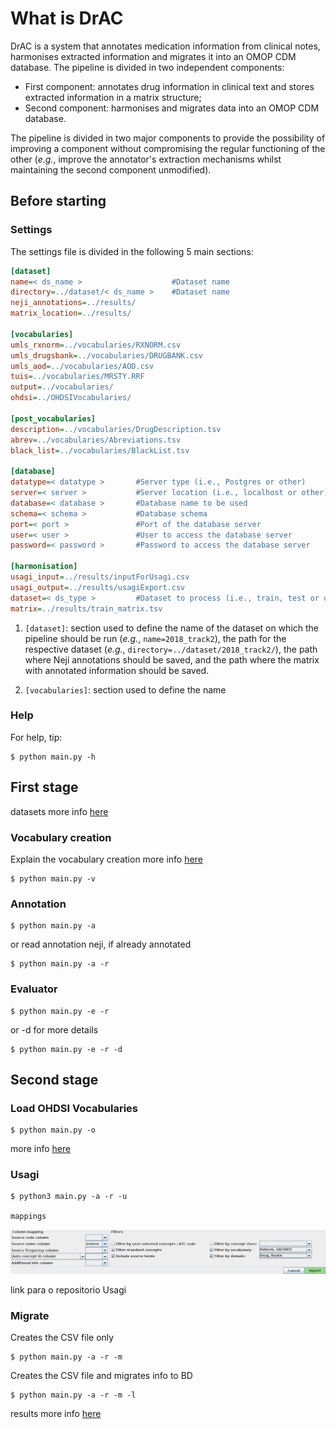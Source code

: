 # What is DrAC
DrAC is a system that annotates medication information from clinical notes, harmonises extracted information and migrates it into an OMOP CDM database. The pipeline is divided in two independent components:

- First component: annotates drug information in clinical text and stores extracted information in a matrix structure;
- Second component: harmonises and migrates data into an OMOP CDM database.

The pipeline is divided in two major components to provide the possibility of improving a component without compromising the regular functioning of the other (_e.g._, improve the annotator's extraction mechanisms whilst maintaining the second component unmodified).

## Before starting
### Settings
The settings file is divided in the following 5 main sections:

```ini
[dataset]
name=< ds_name > 					#Dataset name
directory=../dataset/< ds_name > 	#Dataset name
neji_annotations=../results/
matrix_location=../results/

[vocabularies]
umls_rxnorm=../vocabularies/RXNORM.csv
umls_drugsbank=../vocabularies/DRUGBANK.csv
umls_aod=../vocabularies/AOD.csv
tuis=../vocabularies/MRSTY.RRF
output=../vocabularies/
ohdsi=../OHDSIVocabularies/

[post_vocabularies]
description=../vocabularies/DrugDescription.tsv
abrev=../vocabularies/Abreviations.tsv
black_list=../vocabularies/BlackList.tsv

[database]
datatype=< datatype >       #Server type (i.e., Postgres or other)
server=< server >           #Server location (i.e., localhost or other)
database=< database >       #Database name to be used
schema=< schema >           #Database schema
port=< port >               #Port of the database server
user=< user >               #User to access the database server
password=< password >       #Password to access the database server

[harmonisation]
usagi_input=../results/inputForUsagi.csv
usagi_output=../results/usagiExport.csv
dataset=< ds_type >         #Dataset to process (i.e., train, test or other)
matrix=../results/train_matrix.tsv
```

1. `[dataset]`: section used to define the name of the dataset on which the pipeline should be run (_e.g._, `name=2018_track2`), the path for the respective dataset (_e.g._, `directory=../dataset/2018_track2/`), the path where Neji annotations should be saved, and the path where the matrix with annotated information should be saved.

2. `[vocabularies]`: section used to define the name

### Help
For help, tip:

    $ python main.py -h
    
## First stage
datasets more info [here](https://github.com/bioinformatics-ua/DrAC/blob/master/dataset/README.md)

### Vocabulary creation
Explain the vocabulary creation
more info [here](https://github.com/bioinformatics-ua/DrAC/tree/master/vocabularies/README.md)

    $ python main.py -v
    
### Annotation
    $ python main.py -a
    
or read annotation neji, if already annotated
    
    $ python main.py -a -r

### Evaluator

    $ python main.py -e -r
    
or -d for more details
    
    $ python main.py -e -r -d
    
## Second stage
### Load OHDSI Vocabularies
    $ python main.py -o
    
more info [here](https://github.com/bioinformatics-ua/DrAC/blob/master/OHDSIVocabularies/README.md)
    
### Usagi
    $ python3 main.py -a -r -u

    mappings

<p align="center"><img src="https://github.com/bioinformatics-ua/DrAC/blob/master/images/UsagiConf.png" alt="UsagiConf"  border="0" /></p>

link para o repositorio Usagi

### Migrate
Creates the CSV file only
    
    $ python main.py -a -r -m

Creates the CSV file and migrates info to BD
    
    $ python main.py -a -r -m -l

results more info [here](https://github.com/bioinformatics-ua/DrAC/blob/master/results/README.md)
